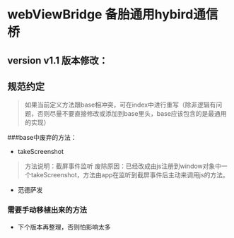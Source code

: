 # webViewBridge 备胎通用hybird通信桥

## version v1.1 版本修改：


## 规范约定
> 如果当前定义方法跟base相冲突，可在index中进行重写（除非逻辑有问题，否则尽量不要直接修改或添加到base里头，base应该包含的是最通用的实现）

###base中废弃的方法：

 - takeScreenshot
>方法说明：截屏事件监听
>废除原因：已经改成由js注册到window对象中一个takeScreenshot，方法由app在监听到截屏事件后主动来调用js的方法。

 - 范德萨发

### 需要手动移植出来的方法
- 下个版本再整理，否则怕影响太多
